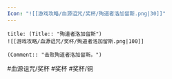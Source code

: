 ```yaml
---
Icon: "![[游戏攻略/血源诅咒/奖杯/殉道者洛加留斯.png|30]]"
---
```

```ad-common-bronze-trophy
title: (Title:: "殉道者洛加留斯")
![[游戏攻略/血源诅咒/奖杯/殉道者洛加留斯.png|100]]

(Comment:: "击败殉道者洛加留斯。")
```

#血源诅咒/奖杯 #奖杯 #奖杯/铜
